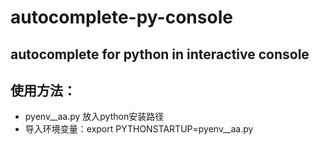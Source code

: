 # autocomplete-py-console
## autocomplete for python in interactive console

## 使用方法：
- pyenv__aa.py 放入python安装路径
- 导入环境变量：export PYTHONSTARTUP=pyenv__aa.py
